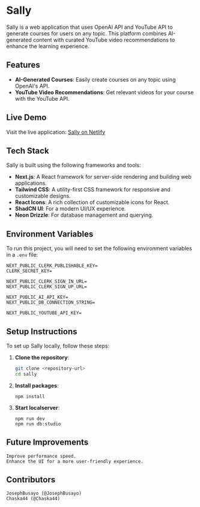 # Sally

Sally is a web application that uses OpenAI API and YouTube API to generate courses for users on any topic. This platform combines AI-generated content with curated YouTube video recommendations to enhance the learning experience.

## Features

- **AI-Generated Courses**: Easily create courses on any topic using OpenAI's API.
- **YouTube Video Recommendations**: Get relevant videos for your course with the YouTube API.

## Live Demo

Visit the live application: [Sally on Netlify](https://sallyai2.netlify.app/)

## Tech Stack

Sally is built using the following frameworks and tools:

- **Next.js**: A React framework for server-side rendering and building web applications.
- **Tailwind CSS**: A utility-first CSS framework for responsive and customizable designs.
- **React Icons**: A rich collection of customizable icons for React.
- **ShadCN UI**: For a modern UI/UX experience.
- **Neon Drizzle**: For database management and querying.

## Environment Variables

To run this project, you will need to set the following environment variables in a `.env` file:

```env
NEXT_PUBLIC_CLERK_PUBLISHABLE_KEY=
CLERK_SECRET_KEY=

NEXT_PUBLIC_CLERK_SIGN_IN_URL=
NEXT_PUBLIC_CLERK_SIGN_UP_URL=

NEXT_PUBLIC_AI_API_KEY=
NEXT_PUBLIC_DB_CONNECTION_STRING=

NEXT_PUBLIC_YOUTUBE_API_KEY=
```
## Setup Instructions

To set up Sally locally, follow these steps:

1. **Clone the repository**:
   ```bash
   git clone <repository-url>
   cd sally
   ```
2. **Install packages**:   
   ```
   npm install
   ```
3. **Start localserver**:
    ```
   npm run dev
   npm run db:studio
   ```

## Future Improvements
    
    Improve performance speed.
    Enhance the UI for a more user-friendly experience.

## Contributors

    JosephBusayo (@JosephBusayo)
    Chaska44 (@Chaska44)
